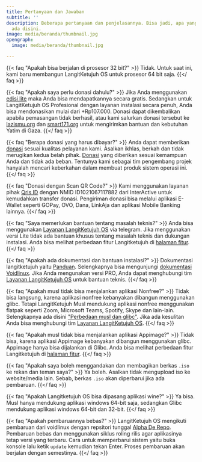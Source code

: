 ```yaml
---
title: Pertanyaan dan Jawaban
subtitle: ''
description: Beberapa pertanyaan dan penjelasannya. Bisa jadi, apa yang Anda maksud
  ada disini.
image: media/beranda/thumbnail.jpg
opengraph:
  image: media/beranda/thumbnail.jpg

---
```

{{< faq "Apakah bisa berjalan di prosesor 32 bit?" >}} Tidak. Untuk saat ini, kami baru membangun LangitKetujuh OS untuk prosesor 64 bit saja. {{</ faq >}}

{{< faq "Apakah saya perlu donasi dahulu?" >}} Jika Anda menggunakan [edisi lite](/lite) maka Anda bisa mendapatkannya secara gratis. Sedangkan untuk LangitKetujuh OS Profesional dengan layanan instalasi secara penuh, Anda bisa mendonasikan mulai dari +Rp107.000. Donasi dapat dikembalikan apabila pemasangan tidak berhasil, atau kami salurkan donasi tersebut ke [lazismu.org](https://lazismu.org/) dan [smart171.org](https://smart171.org) untuk mengirimkan bantuan dan kebutuhan Yatim di Gaza. {{</ faq >}}

{{< faq "Berapa donasi yang harus dibayar?" >}}
Anda dapat memberikan [donasi](/donasi) sesuai kualitas pelayanan kami. Asalkan ikhlas, berkah dan tidak merugikan kedua belah pihak. [Donasi](/donasi) yang diberikan sesuai kemampuan Anda dan tidak ada beban. Tentunya kami sebagai tim pengembang projek hanyalah mencari keberkahan dalam membuat produk sistem operasi ini.
{{</ faq >}}

{{< faq "Donasi dengan Scan QR Code?" >}}
Kami menggunakan layanan pihak [Qris ID](https://qris.id) dengan NMID ID1021067117882 dari InterActive untuk kemudahkan transfer donasi. Pengiriman donasi bisa melalui aplikasi E-Wallet seperti GOPay, OVO, Dana, LinkAja dan aplikasi Mobile Banking lainnya.
{{</ faq >}}

{{< faq "Saya memerlukan bantuan tentang masalah teknis?" >}}
Anda bisa menggunakan [Layanan LangitKetujuh OS](https://t.me/LangitKetujuh_bot) via telegram. Jika menggunakan versi Lite tidak ada bantuan khusus tentang masalah teknis dan dukungan instalasi. Anda bisa melihat perbedaan fitur Langitketujuh di [halaman fitur](/fitur).
{{</ faq >}}

{{< faq "Apakah ada dokumentasi dan bantuan instalasi?" >}}
Dokumentasi langitketujuh yaitu [Panduan](https://panduan.langitketujuh.id/). Selengkapnya bisa mengunjungi [dokumentasi Voidlinux](https://docs.voidlinux.org/). Jika Anda mengunakan versi PRO, Anda dapat menghubungi tim [Layanan LangitKetujuh OS](https://t.me/LangitKetujuh_bot) untuk bantuan teknis.
{{</ faq >}}

{{< faq "Apakah musl tidak bisa menjalankan aplikasi Nonfree?" >}}
Tidak bisa langsung, karena aplikasi nonfree kebanyakan dibangun menggunakan glibc. Tetapi LangitKetujuh Musl mendukung aplikasi nonfree menggunakan flatpak seperti Zoom, Microsoft Teams, Spotify, Skype dan lain-lain. Selengkapnya ada disini ["Perbedaan musl dan glibc"](https://panduan.langitketujuh.id/perbandingan/musl-vs-glibc.html). Jika ada kesulitan Anda bisa menghubungi tim [Layanan LangitKetujuh OS](https://t.me/LangitKetujuh_bot).
{{</ faq >}}

{{< faq "Apakah musl tidak bisa menjalankan aplikasi Appimage?" >}}
Tidak bisa, karena aplikasi Appimage kebanyakan dibangun menggunakan glibc. Appimage hanya bisa dijalankan di Glibc. Anda bisa melihat perbedaan fitur Langitketujuh di [halaman fitur](/fitur).
{{</ faq >}}

{{< faq "Apakah saya boleh menggandakan dan membagikan berkas `.iso` ke rekan dan teman saya?" >}}
Ya boleh. Asalkan tidak mengupload iso ke website/media lain. Sebab, berkas `.iso` akan diperbarui jika ada pembaruan.
{{</ faq >}}

{{< faq "Apakah Langitketujuh OS bisa dipasang aplikasi wine?" >}}
Ya bisa. Musl hanya mendukung aplikasi windows 64-bit saja, sedangkan Glibc mendukung aplikasi windows 64-bit dan 32-bit.
{{</ faq >}}

{{< faq "Apakah pembaruannya bebas?" >}}
LangitKetujuh OS mengikuti pembaruan dari voidlinux dengan repsitori tunggal [Alpha De Repo](https://alpha.de.repo.voidlinux.org). Pembaruan bebas dan menggunakan siklus roling rilis agar aplikasinya tetap versi yang terbaru. Cara untuk memperbarui sistem yaitu buka konsole lalu ketik `update` kemudian tekan Enter. Proses pembaruan akan berjalan dengan semestinya.
{{</ faq >}}